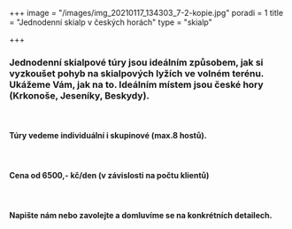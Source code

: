 +++
image = "/images/img_20210117_134303_7-2-kopie.jpg"
poradi = 1
title = "Jednodenní skialp v českých horách"
type = "skialp"

+++
### **Jednodenní skialpové túry jsou ideálním způsobem, jak si vyzkoušet pohyb na skialpových lyžích ve volném terénu. Ukážeme Vám, jak na to. Ideálním místem jsou české hory (Krkonoše, Jeseníky, Beskydy).**

 

#### Túry vedeme individuální i skupinové (max.8 hostů).

 

#### Cena od 6500,- kč/den (v závislosti na počtu klientů)

 

#### Napište nám nebo zavolejte a domluvíme se na konkrétních detailech.